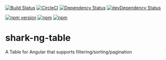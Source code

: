 [![Build Status](https://travis-ci.org/Quantas/shark-ng-table.svg?branch=master)](https://travis-ci.org/Quantas/shark-ng-table)
[![CircleCI](https://circleci.com/gh/Quantas/shark-ng-table.svg?style=shield)](https://circleci.com/gh/Quantas/shark-ng-table)
[![Dependency Status][david-badge]][david-badge-url]
[![devDependency Status][david-dev-badge]][david-dev-badge-url]

[![npm version](https://badge.fury.io/js/shark-ng-table.svg)][npm-badge-url]
[![npm](https://img.shields.io/npm/l/shark-ng-table.svg)][npm-badge-url]
[![npm](https://img.shields.io/npm/dm/shark-ng-table.svg)][npm-badge-url]

# shark-ng-table

A Table for Angular that supports filtering/sorting/pagination


[david-badge]: https://david-dm.org/angular/angular-cli.svg
[david-badge-url]: https://david-dm.org/angular/angular-cli
[david-dev-badge]: https://david-dm.org/angular/angular-cli/dev-status.svg
[david-dev-badge-url]: https://david-dm.org/angular/angular-cli?type=dev
[npm-badge-url]: https://www.npmjs.com/package/shark-ng-table
